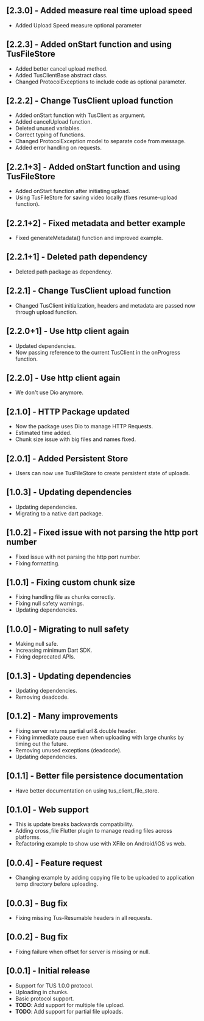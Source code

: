 ## [2.3.0] - Added measure real time upload speed

- Added Upload Speed measure optional parameter

## [2.2.3] - Added onStart function and using TusFileStore

- Added better cancel upload method.
- Added TusClientBase abstract class.
- Changed ProtocolExceptions to include code as optional parameter.

## [2.2.2] - Change TusClient upload function

- Added onStart function with TusClient as argument.
- Added cancelUpload function.
- Deleted unused variables.
- Correct typing of functions.
- Changed ProtocolException model to separate code from message.
- Added error handling on requests.

## [2.2.1+3] - Added onStart function and using TusFileStore

- Added onStart function after initiating upload.
- Using TusFileStore for saving video locally (fixes resume-upload function).

## [2.2.1+2] - Fixed metadata and better example

- Fixed generateMetadata() function and improved example.

## [2.2.1+1] - Deleted path dependency

- Deleted path package as dependency.

## [2.2.1] - Change TusClient upload function

- Changed TusClient initialization, headers and metadata are passed now through upload function.

## [2.2.0+1] - Use http client again

- Updated dependencies.
- Now passing reference to the current TusClient in the onProgress function.

## [2.2.0] - Use http client again

- We don't use Dio anymore.

## [2.1.0] - HTTP Package updated

- Now the package uses Dio to manage HTTP Requests.
- Estimated time added.
- Chunk size issue with big files and names fixed.

## [2.0.1] - Added Persistent Store

- Users can now use TusFileStore to create persistent state of uploads.

## [1.0.3] - Updating dependencies

- Updating dependencies.
- Migrating to a native dart package.

## [1.0.2] - Fixed issue with not parsing the http port number

- Fixed issue with not parsing the http port number.
- Fixing formatting.

## [1.0.1] - Fixing custom chunk size

- Fixing handling file as chunks correctly.
- Fixing null safety warnings.
- Updating dependencies.

## [1.0.0] - Migrating to null safety

- Making null safe.
- Increasing minimum Dart SDK.
- Fixing deprecated APIs.

## [0.1.3] - Updating dependencies

- Updating dependencies.
- Removing deadcode.

## [0.1.2] - Many improvements

- Fixing server returns partial url & double header.
- Fixing immediate pause even when uploading with large chunks by timing out the future.
- Removing unused exceptions (deadcode).
- Updating dependencies.

## [0.1.1] - Better file persistence documentation

- Have better documentation on using tus_client_file_store.

## [0.1.0] - Web support

- This is update breaks backwards compatibility.
- Adding cross_file Flutter plugin to manage reading files across platforms.
- Refactoring example to show use with XFile on Android/iOS vs web.

## [0.0.4] - Feature request

- Changing example by adding copying file to be uploaded to application temp directory before uploading.

## [0.0.3] - Bug fix

- Fixing missing Tus-Resumable headers in all requests.

## [0.0.2] - Bug fix

- Fixing failure when offset for server is missing or null.

## [0.0.1] - Initial release

- Support for TUS 1.0.0 protocol.
- Uploading in chunks.
- Basic protocol support.
- **TODO**: Add support for multiple file upload.
- **TODO**: Add support for partial file uploads.
